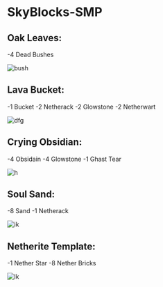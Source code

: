 # SkyBlocks-SMP




## Oak Leaves:
-4 Dead Bushes

![bush](https://github.com/user-attachments/assets/d42eb0bc-a30d-4438-83bf-99b784078ab6)


## Lava Bucket:
-1 Bucket
-2 Netherack
-2 Glowstone
-2 Netherwart

![dfg](https://github.com/user-attachments/assets/bec60490-402b-475a-93c1-c6fad14f232b)


## Crying Obsidian:
-4 Obsidain
-4 Glowstone
-1 Ghast Tear

![h](https://github.com/user-attachments/assets/77636c02-0eea-4a5d-86a4-44c410d7c4d9)

## Soul Sand:
-8 Sand
-1 Netherack

![ik](https://github.com/user-attachments/assets/558dd90f-f977-4ac4-92e4-87d2e82bd9b6)

## Netherite Template: 
-1 Nether Star
-8 Nether Bricks

![lk](https://github.com/user-attachments/assets/450e7f42-8b42-4013-8a71-b25d50c078b7)
